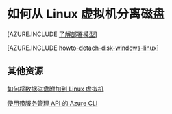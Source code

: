 <properties
	pageTitle="从 Linux 虚拟机分离磁盘 | Microsoft Azure "
	description="了解如何从使用经典部署模型创建的 Azure 虚拟机分离数据磁盘。"
	services="virtual-machines"
	documentationCenter=""
	authors="dsk-2015"
	manager="timlt"
	editor=""
	tags="azure-service-management"/>

<tags
	ms.service="virtual-machines"
	ms.date="08/11/2015"
	wacn.date="11/12/2015"/>

# 如何从 Linux 虚拟机分离磁盘

[AZURE.INCLUDE [了解部署模型](../includes/learn-about-deployment-models-include.md)]

[AZURE.INCLUDE [howto-detach-disk-windows-linux](../includes/howto-detach-disk-linux.md)]

## 其他资源

[如何将数据磁盘附加到 Linux 虚拟机](/documentation/articles/virtual-machines-linux-how-to-attach-disk)

[使用带服务管理 API 的 Azure CLI](/documentation/articles/virtual-machines-command-line-tools)

<!---HONumber=79-->